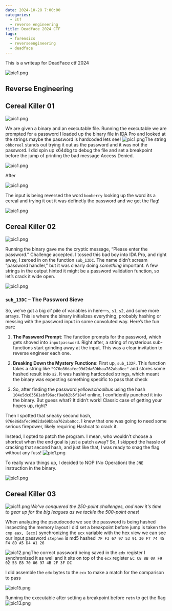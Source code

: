 ```yaml
---
date: 2024-10-28 7:00:00
categories:
  - ctf
  - reverse engineering
title: Deadface 2024 CTF
tags:
  - forensics
  - reverseengineering
  - deadface
---
```

This is a writeup for  DeadFace ctf 2024

![pic1.png](/assets/posts/deadface2024/pic1.png)



## Reverse Engineering
## Cereal Killer 01

![pic1.png](/assets/posts/deadface2024/pic2.png)

We are given a binary and an executable file.  Running the executable we are prompted for a password I loaded up the binary file in IDA Pro and looked at the strings maybe the password is hardcoded lets see! 
![pic1.png](/assets/posts/deadface2024/pic3.png)The string `obboreel` stands out trying it out as the password and it was not the password.
I did spin up x64dbg to debug the file and set a breakpoint before the jump of printing the bad message Access Denied.

![pic1.png](/assets/posts/deadface2024/pic4.png)


After 

![pic1.png](/assets/posts/deadface2024/pic5.png)

The input is being reversed the word `booberry` looking up the word its a cereal and trying it out it was definetly the  password and we get the flag!

![pic1.png](/assets/posts/deadface2024/pic6.png)


## Cereal Killer 02

![pic1.png](/assets/posts/deadface2024/pic7.png)

Running the binary gave me the cryptic message, “Please enter the password.” Challenge accepted.
I tossed this bad boy into IDA Pro, and right away, I zeroed in on the function `sub_13DC`. The name didn’t scream “password handler,” but it was clearly doing _something_ important. A few strings in the output hinted it might be a password validation function, so let’s crack it wide open.

![pic1.png](/assets/posts/deadface2024/pic9.png)

### `sub_13DC` – The Password Sieve

So, we’ve got a big ol' pile of variables in here—`s`, `s1`, `s2`, and some more arrays. This is where the binary initializes everything, probably hashing or messing with the password input in some convoluted way. Here’s the fun part:

1. **The Password Prompt**: The function prompts for the password, which gets shoved into `inputpassword`. Right after, a string of mysterious sub-functions start grinding away at the input. This was a clear invitation to reverse engineer each one.
    
2. **Breaking Down the Mystery Functions**: First up, `sub_132F`. This function takes a string like `"976e86dafec99d2da69bbaa762aba8cc"` and stores some hashed result into `s2`. It was hashing hardcoded strings, which meant the binary was expecting something specific to pass that check 
3. So, after finding the password _yellowschoolbus_  using the hash `104e5dc03561ebf96acf9a0b2b5f184f` online, I confidently punched it into the binary. But guess what? It didn’t work! Classic case of getting your hopes up, right?

Then I spotted that sneaky second hash, `976e86dafec99d2da69bbaa762aba8cc`. I knew that one was going to need some serious firepower, likely requiring Hashcat to crack it.

 Instead, I opted to patch the program. I mean, who wouldn’t choose a shortcut when the end goal is just a patch away? So, I skipped the hassle of cracking that second hash, and just like that, I was ready to snag the flag without any fuss!
![pic1.png](/assets/posts/deadface2024/pic10.png)


To really wrap things up, I decided to NOP (No Operation) the `JNE` instruction in the binary. 


![pic1.png](/assets/posts/deadface2024/pic8.png)


## Cereal Killer 03

![pic11.png](/assets/posts/deadface2024/pic11.png)
*We’ve conquered the 250-point challenges, and now it's time to gear up for the big leagues as we tackle the 500-point ones!*


When analyzing the pseudocode we see the password is being hashed inspecting the memory layout I did set a breakpoint before  jump is taken the `cmp eax, [ecx]`  synchronizing the `ecx` variable with the hex view we can see our input password `stephen` is md5 hashed` 7F F3 67 97 53 91 30 F7 74 45 F4 8D A5 D4 A1 26`

![pic12.png](/assets/posts/deadface2024/pic12.png)The correct password being saved in the `edx` register I synchronized it as well and it sits on top of the `ecx` register `EC C8 8B 0A F9 02 53 E8 70 06 97 4B 2F 3F DC `


I did assemble the `edx` bytes to the `ecx` to make a match for the comparison to pass 

![pic15.png](/assets/posts/deadface2024/pic15.png)

Running the executable after setting a breakpoint before `retn` to get the flag 
![pic13.png](/assets/posts/deadface2024/pic13.png)



